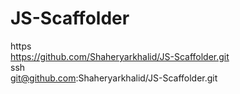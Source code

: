 # JS-Scaffolder


  https        
    https://github.com/Shaheryarkhalid/JS-Scaffolder.git                
  ssh    
  git@github.com:Shaheryarkhalid/JS-Scaffolder.git
